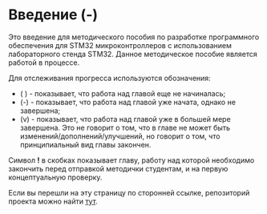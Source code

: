 # Введение (-)

Это введение для методического пособия по разработке программного обеспечения для STM32 микроконтроллеров с использованием лабораторного стенда STM32. Данное методическое пособие является работой в процессе.

Для отслеживания прогресса используются обозначения:

* ( ) - показывает, что работа над главой еще не начиналась;
* (-) - показывает, что работа над главой уже начата, однако не завершена;
* (v) - показывает, что работа над главой уже в большей мере завершена. Это не говорит о том, что в главе не может быть изменений/дополнений/улучшений, но говорит о том, что принципиальный вид главы закончен.

Символ **!** в скобках показывает главу, работу над которой необходимо закончить перед отправкой методички студентам, и на первую концептуальную проверку.


Если вы перешли на эту страницу по сторонней ссылке, репозиторий проекта можно найти [тут](https://github.com/Trimple/stm32-stand-manual).